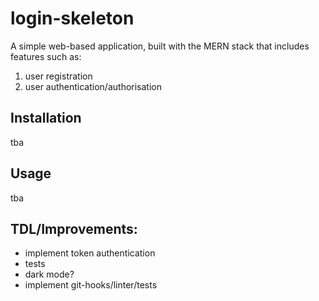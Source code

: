 # login-skeleton
A simple web-based application, built with the MERN stack that includes features such as:
1. user registration
2. user authentication/authorisation

## Installation
tba

## Usage
tba

## TDL/Improvements:
- implement token authentication
- tests
- dark mode?
- implement git-hooks/linter/tests
